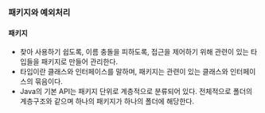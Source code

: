 ### 패키지와 예외처리

#### 패키지

- 찾아 사용하기 쉽도록, 이름 충돌을 피하도록, 접근을 제어하기 위해 관련이 있는 타입들을 패키지로 만들어 관리한다.
- 타입이란 클래스와 인터페이스를 말하며, 패키지는 관련이 있는 클래스와 인터페이스의 묶음이다.
- Java의 기본 API는 패키지 단위로 계층적으로 분류되어 있다. 전체적으로 폴더의 계층구조와 같으며 하나의 패키지가 하나의 폴더에 해당한다.
